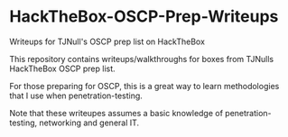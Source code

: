 # HackTheBox-OSCP-Prep-Writeups

Writeups for TJNull's OSCP prep list on HackTheBox

This repository contains writeups/walkthroughs for boxes from TJNulls HackTheBox OSCP prep list.

For those preparing for OSCP, this is a great way to learn methodologies that I use when penetration-testing.

Note that these writeupes assumes a basic knowledge of penetration-testing, networking and general IT.
